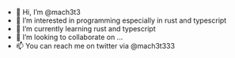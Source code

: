 - 👋 Hi, I’m @mach3t3
- 👀 I’m interested in programming especially in rust and typescript
- 🌱 I’m currently learning rust and typescript
- 💞️ I’m looking to collaborate on ...
- 📫 You can reach me on twitter via @mach3t333

<!---
mach3t3/mach3t3 is a ✨ special ✨ repository because its `README.md` (this file) appears on your GitHub profile.
You can click the Preview link to take a look at your changes.
--->
